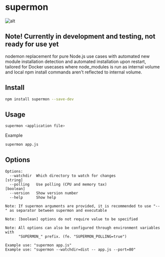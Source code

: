 # supermon

![alt](https://github.com/mikkotikkanen/supermon/workflows/CI/badge.svg)

## Note! Currently in development and testing, not ready for use yet

nodemon replacement for pure Node.js use cases with automated new module installation detection
and automated installation upon restart, tailored for Docker usecases where node_modules is run as
internal volume and local npm install commands aren't reflected to internal volume.

## Install

```bash
npm install supermon --save-dev
```

## Usage

```bash
supermon <application file>
```

Example

```bash
supermon app.js
```

## Options

```help
Options:
  --watchdir  Which directory to watch for changes                      [string]
  --polling   Use polling (CPU and memory tax)                         [boolean]
  --version   Show version number
  --help      Show help

Note: If supermon arguments are provided, it is recommended to use "--" as separator between supermon and executable

Note: [boolean] options do not require value to be specified

Note: All options can also be configured through environment variables with
      "SUPERMON_" prefix. (fe. "SUPERMON_POLLING=true")

Example use: "supermon app.js"
Example use: "supermon --watchdir=dist -- app.js --port=80"
```
